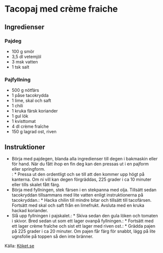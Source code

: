 # Tacopaj med crème fraiche

## Ingredienser

### Pajdeg
* 100 g smör
* 3,5 dl vetemjöl
* 3 msk vatten
* 1 tsk salt

### Pajfyllning
* 500 g nötfärs
* 1 påse tacokrydda
* 1  lime, skal och saft
* 1  chili
* 1 kruka färsk koriander
* 1  gul lök
* 1  kvisttomat
* 4 dl crème fraîche
* 150 g lagrad ost, riven

## Instruktioner

* Börja med pajdegen, blanda alla ingredienser till degen i bakmaskin eller för hand. När du fått ihop en fin deg kan den pressas ut i en pajform eller springform.<br>: * Pressa ut den ordentligt och se till att den kommer upp högt på kanterna. Om ni vill kan degen förgräddas, 225 grader i ca 10 minuter eller tills skalet fått färg.
* Börja med fyllningen, stek färsen i en stekpanna med olja. Tillsätt sedan tacokryddan tillsammans med lite vatten enligt instruktionerna på tacokryddan.: * Hacka chilin till mindre bitar och tillsätt till tacofärsen. Fortsätt med skal och saft från en limefrukt. Avsluta med en kruka hackad koriander.
* Slå upp fyllningen i pajskalet.: * Skiva sedan den gula löken och tomaten i skivor. Bred sedan ut som ett lager ovanpå fyllningen.: * Fortsätt med ett lager crème fraîche och sist ett lager med riven ost.: * Grädda pajen på 225 grader i ca 20 minuter. Om pajen får färg för snabbt, lägg på lite ugnsfolie på toppen så den inte bränner.

Källa: [Köket.se](https://www.koket.se/mitt-kok/tommy-myllymaki/tacopaj-med-creme-fraiche/)